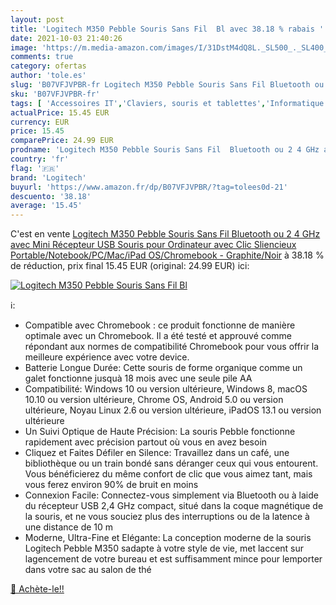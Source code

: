 ```yaml
---
layout: post
title: 'Logitech M350 Pebble Souris Sans Fil  Bl avec 38.18 % rabais '
date: 2021-10-03 21:40:26
image: 'https://m.media-amazon.com/images/I/31DstM4dQ8L._SL500_._SL400_.jpg'
comments: true
category: ofertas
author: 'tole.es'
slug: 'B07VFJVPBR-fr Logitech M350 Pebble Souris Sans Fil Bluetooth ou 2 4 GHz...'
sku: 'B07VFJVPBR-fr'
tags: [ 'Accessoires IT','Claviers, souris et tablettes','Informatique','Souris','logitech', ]
actualPrice: 15.45 EUR
currency: EUR
price: 15.45
comparePrice: 24.99 EUR
prodname: 'Logitech M350 Pebble Souris Sans Fil  Bluetooth ou 2 4 GHz avec Mini Récepteur USB  Souris pour Ordinateur avec Clic Sliencieux  Portable/Notebook/PC/Mac/iPad OS/Chromebook - Graphite/Noir'
country: 'fr'
flag: '🇫🇷'
brand: 'Logitech'
buyurl: 'https://www.amazon.fr/dp/B07VFJVPBR/?tag=tolees0d-21'
descuento: '38.18'
average: '15.45'
---
```


C'est en vente [Logitech M350 Pebble Souris Sans Fil  Bluetooth ou 2 4 GHz avec Mini Récepteur USB  Souris pour Ordinateur avec Clic Sliencieux  Portable/Notebook/PC/Mac/iPad OS/Chromebook - Graphite/Noir](https://www.amazon.fr/dp/B07VFJVPBR/?tag=tolees0d-21)  à  38.18 % de réduction, prix final  15.45 EUR (original: 24.99 EUR) ici:

[![Logitech M350 Pebble Souris Sans Fil  Bl](https://m.media-amazon.com/images/I/31DstM4dQ8L._SL500_._SL400_.jpg)](https://www.amazon.fr/dp/B07VFJVPBR/?tag=tolees0d-21)

ℹ️:

- Compatible avec Chromebook : ce produit fonctionne de manière optimale avec un Chromebook. Il a été testé et approuvé comme répondant aux normes de compatibilité Chromebook pour vous offrir la meilleure expérience avec votre device.
- Batterie Longue Durée: Cette souris de forme organique comme un galet fonctionne jusquà 18 mois avec une seule pile AA
- Compatibilité: Windows 10 ou version ultérieure, Windows 8, macOS 10.10 ou version ultérieure, Chrome OS, Android 5.0 ou version ultérieure, Noyau Linux 2.6 ou version ultérieure, iPadOS 13.1 ou version ultérieure
- Un Suivi Optique de Haute Précision: La souris Pebble fonctionne rapidement avec précision partout où vous en avez besoin
- Cliquez et Faites Défiler en Silence: Travaillez dans un café, une bibliothèque ou un train bondé sans déranger ceux qui vous entourent. Vous bénéficierez du même confort de clic que vous aimez tant, mais vous ferez environ 90% de bruit en moins
- Connexion Facile: Connectez-vous simplement via Bluetooth ou à laide du récepteur USB 2,4 GHz compact, situé dans la coque magnétique de la souris, et ne vous souciez plus des interruptions ou de la latence à une distance de 10 m
- Moderne, Ultra-Fine et Elégante: La conception moderne de la souris Logitech Pebble M350 sadapte à votre style de vie, met laccent sur lagencement de votre bureau et est suffisamment mince pour lemporter dans votre sac au salon de thé

[🛒 Achète-le!!](https://www.amazon.fr/dp/B07VFJVPBR/?tag=tolees0d-21)
